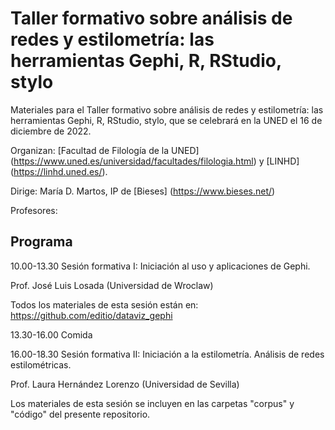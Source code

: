 # Taller formativo sobre análisis de redes y estilometría: las herramientas Gephi, R, RStudio, stylo
Materiales para el Taller formativo sobre análisis de redes y estilometría: las herramientas Gephi, R, RStudio, stylo, que se celebrará en la UNED el 16 de diciembre de 2022.

Organizan: [Facultad de Filología de la UNED] (https://www.uned.es/universidad/facultades/filologia.html) y [LINHD] (https://linhd.uned.es/).

Dirige: María D. Martos, IP de [Bieses] (https://www.bieses.net/)

Profesores: 

## Programa
10.00-13.30 Sesión formativa I: Iniciación al uso y aplicaciones de Gephi.

Prof. José Luis Losada (Universidad de Wroclaw)

Todos los materiales de esta sesión están en: <https://github.com/editio/dataviz_gephi>

13.30-16.00 Comida

16.00-18.30 Sesión formativa II: Iniciación a la estilometría. Análisis de redes estilométricas.

Prof. Laura Hernández Lorenzo (Universidad de Sevilla)

Los materiales de esta sesión se incluyen en las carpetas "corpus" y "código" del presente repositorio.
